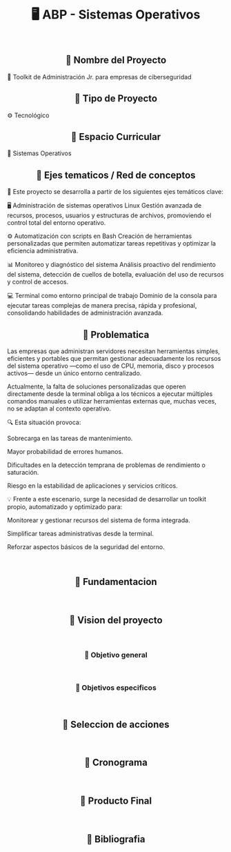 <h1 align='center' >🖥️ ABP - Sistemas Operativos</h1>

<br>

<h2 align="center">🎯 Nombre del Proyecto</h2> 🧰 Toolkit de Administración Jr. para empresas de ciberseguridad
<h2 align="center">🎯 Tipo de Proyecto</h2>  ⚙ Tecnológico
<h2 align="center">🎯 Espacio Curricular</h2> 💾 Sistemas Operativos
<h2 align='center' >🎯 Ejes tematicos / Red de conceptos</h2>

🔽 Este proyecto se desarrolla a partir de los siguientes ejes temáticos clave:

🖥️ Administración de sistemas operativos Linux
Gestión avanzada de recursos, procesos, usuarios y estructuras de archivos, promoviendo el control total del entorno operativo.

⚙️ Automatización con scripts en Bash
Creación de herramientas personalizadas que permiten automatizar tareas repetitivas y optimizar la eficiencia administrativa.

📊 Monitoreo y diagnóstico del sistema
Análisis proactivo del rendimiento del sistema, detección de cuellos de botella, evaluación del uso de recursos y control de accesos.

💻 Terminal como entorno principal de trabajo
Dominio de la consola para ejecutar tareas complejas de manera precisa, rápida y profesional, consolidando habilidades de administración avanzada.

<h2 align='center' >🎯 Problematica</h2>
Las empresas que administran servidores necesitan herramientas simples, eficientes y portables que permitan gestionar adecuadamente los recursos del sistema operativo —como el uso de CPU, memoria, disco y procesos activos— desde un único entorno centralizado.

Actualmente, la falta de soluciones personalizadas que operen directamente desde la terminal obliga a los técnicos a ejecutar múltiples comandos manuales o utilizar herramientas externas que, muchas veces, no se adaptan al contexto operativo.

🔍 Esta situación provoca:

Sobrecarga en las tareas de mantenimiento.

Mayor probabilidad de errores humanos.

Dificultades en la detección temprana de problemas de rendimiento o saturación.

Riesgo en la estabilidad de aplicaciones y servicios críticos.

💡 Frente a este escenario, surge la necesidad de desarrollar un toolkit propio, automatizado y optimizado para:

Monitorear y gestionar recursos del sistema de forma integrada.

Simplificar tareas administrativas desde la terminal.

Reforzar aspectos básicos de la seguridad del entorno.

<br>

<h2 align='center' >🎯 Fundamentacion</h2>
 


<br>

<h2 align='center' >🎯 Vision del proyecto</h2>

<br>

<h3 align='center' >🎯 Objetivo general</h3>




<br>

<h3 align='center' >🎯 Objetivos especificos</h3>


<br>

<h2 align='center' >🎯 Seleccion de acciones</h2>

<br>

<h2 align='center' >🎯 Cronograma</h2>

<br>

<h2 align='center' >🎯 Producto Final</h2>



<br>

<h2 align='center' >🎯 Bibliografia</h2>
